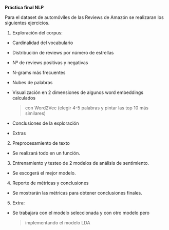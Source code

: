 **Práctica final NLP**

Para el dataset de automóviles de las Reviews de Amazón se realizaran
los siguientes ejercicios.

1.  Exploración del corpus:

-   Cardinalidad del vocabulario

-   Distribución de reviews por número de estrellas

-   Nº de reviews positivas y negativas

-   N-grams más frecuentes

-   Nubes de palabras

-   Visualización en 2 dimensiones de algunos word embeddings calculados
    > con Word2Vec (elegir 4-5 palabras y pintar las top 10 más
    > similares)

-   Conclusiones de la exploración

-   Extras

2.  Preprocesamiento de texto

-   Se realizará todo en un función.

3.  Entrenamiento y testeo de 2 modelos de análisis de sentimiento.

-   Se escogerá el mejor modelo.

4.  Reporte de métricas y conclusiones

-   Se mostrarán las métricas para obtener conclusiones finales.

5.  Extra:

-   Se trabajara con el modelo seleccionada y con otro modelo pero
    > implementando el modelo LDA
